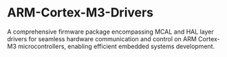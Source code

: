 # ARM-Cortex-M3-Drivers
A comprehensive firmware package encompassing MCAL and HAL layer drivers for seamless hardware communication and control on ARM Cortex-M3 microcontrollers, enabling efficient embedded systems development.

